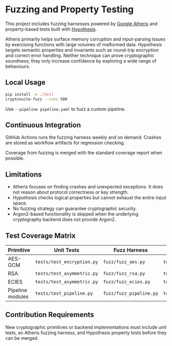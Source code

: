 # Fuzzing and Property Testing

This project includes fuzzing harnesses powered by [Google Atheris](https://github.com/google/atheris) and property-based tests built with [Hypothesis](https://hypothesis.readthedocs.io/).

Atheris primarily helps surface memory corruption and input-parsing issues by exercising functions with large volumes of malformed data. Hypothesis targets semantic properties and invariants such as round-trip encryption and correct error handling. Neither technique can prove cryptographic soundness; they only increase confidence by exploring a wide range of behaviours.

## Local Usage

```bash
pip install -e .[dev]
cryptosuite-fuzz --runs 500
```

Use `--pipeline pipeline.yaml` to fuzz a custom pipeline.

## Continuous Integration

GitHub Actions runs the fuzzing harness weekly and on demand. Crashes are stored as workflow artifacts for regression checking.

Coverage from fuzzing is merged with the standard coverage report when possible.

## Limitations

- Atheris focuses on finding crashes and unexpected exceptions. It does not reason about protocol correctness or key strength.
- Hypothesis checks logical properties but cannot exhaust the entire input space.
- No fuzzing strategy can guarantee cryptographic security.
- Argon2-based functionality is skipped when the underlying cryptography backend does not provide Argon2.

## Test Coverage Matrix

| Primitive        | Unit Tests                     | Fuzz Harness           | Property Tests                |
|------------------|--------------------------------|------------------------|-------------------------------|
| AES-GCM          | `tests/test_encryption.py`     | `fuzz/fuzz_aes.py`     | `tests/test_aes_property.py`  |
| RSA              | `tests/test_asymmetric.py`     | `fuzz/fuzz_rsa.py`     | `tests/test_rsa_property.py`  |
| ECIES            | `tests/test_asymmetric.py`     | `fuzz/fuzz_ecies.py`   | `tests/test_ecies_property.py`|
| Pipeline modules | `tests/test_pipeline.py`       | `fuzz/fuzz_pipeline.py`| `tests/test_pipeline_property.py` |

## Contribution Requirements

New cryptographic primitives or backend implementations must include unit tests, an Atheris fuzzing harness, and Hypothesis property tests before they can be merged.
